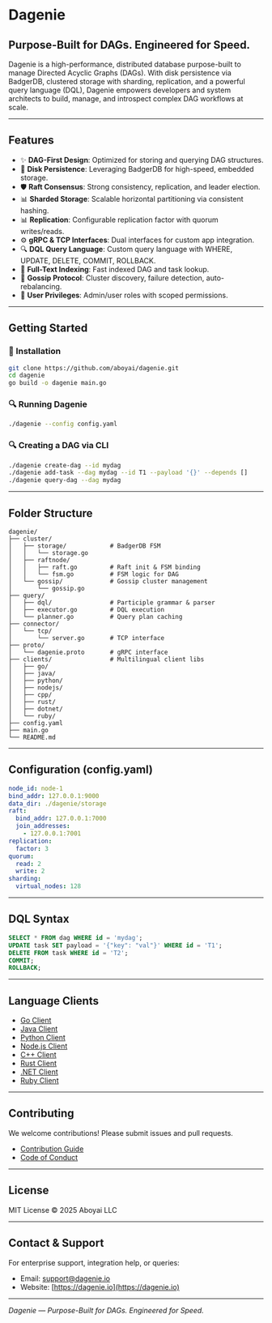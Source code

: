 # Dagenie

## Purpose-Built for DAGs. Engineered for Speed.

Dagenie is a high-performance, distributed database purpose-built to manage Directed Acyclic Graphs (DAGs). With disk persistence via BadgerDB, clustered storage with sharding, replication, and a powerful query language (DQL), Dagenie empowers developers and system architects to build, manage, and introspect complex DAG workflows at scale.

---

## Features

- ✨ **DAG-First Design**: Optimized for storing and querying DAG structures.
- 🔢 **Disk Persistence**: Leveraging BadgerDB for high-speed, embedded storage.
- 🛡️ **Raft Consensus**: Strong consistency, replication, and leader election.
- 📊 **Sharded Storage**: Scalable horizontal partitioning via consistent hashing.
- 📊 **Replication**: Configurable replication factor with quorum writes/reads.
- ⚙️ **gRPC & TCP Interfaces**: Dual interfaces for custom app integration.
- 🔍 **DQL Query Language**: Custom query language with WHERE, UPDATE, DELETE, COMMIT, ROLLBACK.
- 🔎 **Full-Text Indexing**: Fast indexed DAG and task lookup.
- 🔄 **Gossip Protocol**: Cluster discovery, failure detection, auto-rebalancing.
- 🤑 **User Privileges**: Admin/user roles with scoped permissions.

---

## Getting Started

### 🔧 Installation

```bash
git clone https://github.com/aboyai/dagenie.git
cd dagenie
go build -o dagenie main.go
```

### 🔍 Running Dagenie

```bash
./dagenie --config config.yaml
```

### 🔍 Creating a DAG via CLI

```bash
./dagenie create-dag --id mydag
./dagenie add-task --dag mydag --id T1 --payload '{}' --depends []
./dagenie query-dag --dag mydag
```

---

## Folder Structure

```
dagenie/
├── cluster/
│   ├── storage/            # BadgerDB FSM
│   │   └── storage.go
│   ├── raftnode/
│   │   ├── raft.go         # Raft init & FSM binding
│   │   └── fsm.go          # FSM logic for DAG
│   └── gossip/             # Gossip cluster management
│       └── gossip.go
├── query/
│   ├── dql/                # Participle grammar & parser
│   ├── executor.go         # DQL execution
│   └── planner.go          # Query plan caching
├── connector/
│   └── tcp/
│       └── server.go       # TCP interface
├── proto/
│   └── dagenie.proto       # gRPC interface
├── clients/                # Multilingual client libs
│   ├── go/
│   ├── java/
│   ├── python/
│   ├── nodejs/
│   ├── cpp/
│   ├── rust/
│   ├── dotnet/
│   └── ruby/
├── config.yaml
├── main.go
└── README.md
```

---

## Configuration (config.yaml)

```yaml
node_id: node-1
bind_addr: 127.0.0.1:9000
data_dir: ./dagenie/storage
raft:
  bind_addr: 127.0.0.1:7000
  join_addresses:
    - 127.0.0.1:7001
replication:
  factor: 3
quorum:
  read: 2
  write: 2
sharding:
  virtual_nodes: 128
```

---

## DQL Syntax

```sql
SELECT * FROM dag WHERE id = 'mydag';
UPDATE task SET payload = '{"key": "val"}' WHERE id = 'T1';
DELETE FROM task WHERE id = 'T2';
COMMIT;
ROLLBACK;
```

---

## Language Clients

- [Go Client](./clients/go/README.md)
- [Java Client](./clients/java/README.md)
- [Python Client](./clients/python/README.md)
- [Node.js Client](./clients/nodejs/README.md)
- [C++ Client](./clients/cpp/README.md)
- [Rust Client](./clients/rust/README.md)
- [.NET Client](./clients/dotnet/README.md)
- [Ruby Client](./clients/ruby/README.md)

---

## Contributing

We welcome contributions! Please submit issues and pull requests.

- [Contribution Guide](./CONTRIBUTING.md)
- [Code of Conduct](./CODE_OF_CONDUCT.md)

---

## License

MIT License © 2025 Aboyai LLC

---

## Contact & Support

For enterprise support, integration help, or queries:

- Email: [support@dagenie.io](mailto\:support@dagenie.io)
- Website: [https://dagenie.io](https://dagenie.io)

---

*Dagenie — Purpose-Built for DAGs. Engineered for Speed.*

